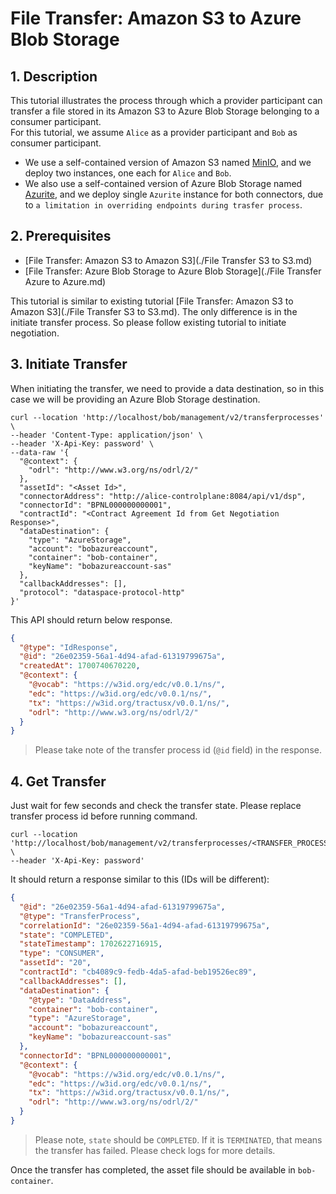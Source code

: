 # File Transfer: Amazon S3 to Azure Blob Storage

## 1. Description
This tutorial illustrates the process through which a provider participant can transfer a file stored in its Amazon S3 to Azure Blob Storage belonging to a consumer participant.  
For this tutorial, we assume `Alice` as a provider participant and `Bob` as consumer participant.  
- We use a self-contained version of Amazon S3 named [MinIO](https://github.com/minio/minio), and we deploy two instances, one each for `Alice` and `Bob`.  
- We also use a self-contained version of Azure Blob Storage named [Azurite](https://learn.microsoft.com/en-us/azure/storage/common/storage-use-azurite?tabs=docker-hub), and we deploy single `Azurite` instance for both connectors, due to `a limitation in overriding endpoints during trasfer process`.

## 2. Prerequisites
- [File Transfer: Amazon S3 to Amazon S3](./File Transfer S3 to S3.md)
- [File Transfer: Azure Blob Storage to Azure Blob Storage](./File Transfer Azure to Azure.md)

This tutorial is similar to existing tutorial [File Transfer: Amazon S3 to Amazon S3](./File Transfer S3 to S3.md).
The only difference is in the initiate transfer process. So please follow existing tutorial to initiate negotiation.

## 3. Initiate Transfer
When initiating the transfer, we need to provide a data destination, so in this case we will be providing an Azure Blob Storage destination.
```shell
curl --location 'http://localhost/bob/management/v2/transferprocesses' \
--header 'Content-Type: application/json' \
--header 'X-Api-Key: password' \
--data-raw '{
  "@context": {
    "odrl": "http://www.w3.org/ns/odrl/2/"
  },
  "assetId": "<Asset Id>",
  "connectorAddress": "http://alice-controlplane:8084/api/v1/dsp",
  "connectorId": "BPNL000000000001",
  "contractId": "<Contract Agreement Id from Get Negotiation Response>",
  "dataDestination": {
    "type": "AzureStorage",
    "account": "bobazureaccount",
    "container": "bob-container",
    "keyName": "bobazureaccount-sas"
  },
  "callbackAddresses": [],
  "protocol": "dataspace-protocol-http"
}'
```

This API should return below response.
```json
{
  "@type": "IdResponse",
  "@id": "26e02359-56a1-4d94-afad-61319799675a",
  "createdAt": 1700740670220,
  "@context": {
    "@vocab": "https://w3id.org/edc/v0.0.1/ns/",
    "edc": "https://w3id.org/edc/v0.0.1/ns/",
    "tx": "https://w3id.org/tractusx/v0.0.1/ns/",
    "odrl": "http://www.w3.org/ns/odrl/2/"
  }
}
```
> Please take note of the transfer process id (`@id` field) in the response.

## 4. Get Transfer
Just wait for few seconds and check the transfer state.
Please replace transfer process id before running command.
```shell
curl --location 'http://localhost/bob/management/v2/transferprocesses/<TRANSFER_PROCESS_ID>' \
--header 'X-Api-Key: password'
```

It should return a response similar to this (IDs will be different):
```json
{
  "@id": "26e02359-56a1-4d94-afad-61319799675a",
  "@type": "TransferProcess",
  "correlationId": "26e02359-56a1-4d94-afad-61319799675a",
  "state": "COMPLETED",
  "stateTimestamp": 1702622716915,
  "type": "CONSUMER",
  "assetId": "20",
  "contractId": "cb4089c9-fedb-4da5-afad-beb19526ec89",
  "callbackAddresses": [],
  "dataDestination": {
    "@type": "DataAddress",
    "container": "bob-container",
    "type": "AzureStorage",
    "account": "bobazureaccount",
    "keyName": "bobazureaccount-sas"
  },
  "connectorId": "BPNL000000000001",
  "@context": {
    "@vocab": "https://w3id.org/edc/v0.0.1/ns/",
    "edc": "https://w3id.org/edc/v0.0.1/ns/",
    "tx": "https://w3id.org/tractusx/v0.0.1/ns/",
    "odrl": "http://www.w3.org/ns/odrl/2/"
  }
}
```
> Please note, `state` should be `COMPLETED`. If it is `TERMINATED`, that means the transfer has failed. Please check logs for more details.

Once the transfer has completed, the asset file should be available in `bob-container`.
